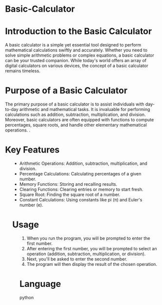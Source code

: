 # Basic-Calculator
# Introduction to the Basic Calculator
A basic calculator is a simple yet essential tool designed to perform mathematical calculations swiftly and accurately. Whether you need to solve simple arithmetic problems or complex equations, a basic calculator can be your trusted companion. While today's world offers an array of digital calculators on various devices, the concept of a basic calculator remains timeless.
# Purpose of a Basic Calculator
The primary purpose of a basic calculator is to assist individuals with day-to-day arithmetic and mathematical tasks. It is invaluable for performing calculations such as addition, subtraction, multiplication, and division. Moreover, basic calculators are often equipped with functions to compute percentages, square roots, and handle other elementary mathematical operations.
.
# Key Features
<ul>
  <ul type="disc">
    <li>Arithmetic Operations: Addition, subtraction, multiplication, and division.</li>
    <li>Percentage Calculations: Calculating percentages of a given number.</li>
    <li>Memory Functions: Storing and recalling results.</li>
    <li>Clearing Functions: Clearing entries or memory to start fresh.</li>
    <li>Square Root: Finding the square root of a number.</li>
    <li>Constant Calculations: Using constants like pi (π) and Euler's number (e).</li>
</ul>
  
# Usage
  <ol>
    <ol type="1" start="1">
      <li>When you run the program, you will be prompted to enter the first number.</li>
      <li>After entering the first number, you will be prompted to select an operation (addition, subtraction, multiplication, or division).</li>
      <li>Next, you'll be asked to enter the second number.</li>
      <li>The program will then display the result of the chosen operation.</li>
  </ol>

# Language
python
